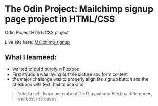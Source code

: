 # The Odin Project: Mailchimp signup page project in HTML/CSS
Odin Project HTML/CSS project

Live site here: [Mailchimp signup](https://ikass.github.io/mailchimp-signup/)

## What I learneed:

- wanted to build purely in Flexbox
- First struggle was laying out the picture and form content
- the major challenge was to properly align the signup button and the checkbox with text. had to use Grid.

> Note to self: learn more about Grid Layout and Flexbox differences and best use cases.
